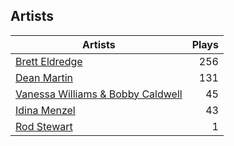 ## Artists
Artists | Plays 
----- | -----: 
[Brett Eldredge](/artists/brett-eldredge-412447) | 256
[Dean Martin](/artists/dean-martin-6555) | 131
[Vanessa Williams & Bobby Caldwell](/artists/vanessa-williams-bobby-caldwell-115154) | 45
[Idina Menzel](/artists/idina-menzel-42581) | 43
[Rod Stewart](/artists/rod-stewart-2202) | 1

